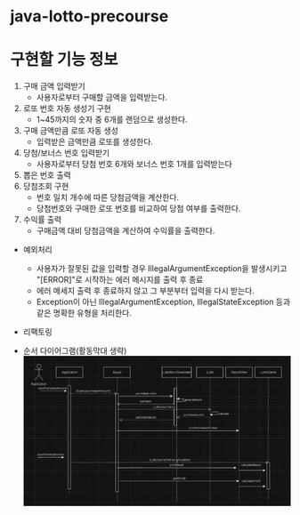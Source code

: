 # java-lotto-precourse

# 구현할 기능 정보

1. 구매 금액 입력받기
   - 사용자로부터 구매할 금액을 입력받는다.
2. 로또 번호 자동 생성기 구현
   - 1~45까지의 숫자 중 6개를 랜덤으로 생성한다.
3. 구매 금액만큼 로또 자동 생성
   - 입력받은 금액만큼 로또를 생성한다.
4. 당첨/보너스 번호 입력받기
   - 사용자로부터 당첨 번호 6개와 보너스 번호 1개를 입력받는다
5. 뽑은 번호 출력
6. 당첨조회 구현
   - 번호 일치 개수에 따른 당첨금액을 계산한다.
   - 당첨번호와 구매한 로또 번호를 비교하여 당첨 여부를 출력한다.
7. 수익률 출력
   - 구매금액 대비 당첨금액을 계산하여 수익률을 출력한다.

- 예외처리
  - 사용자가 잘못된 값을 입력할 경우 IllegalArgumentException을 발생시키고 "[ERROR]"로 시작하는 에러 메시지를 출력 후 종료
  - 에러 메세지 출력 후 종료하지 않고 그 부분부터 입력을 다시 받는다.
  - Exception이 아닌 IllegalArgumentException, IllegalStateException 등과 같은 명확한 유형을 처리한다.

- 리팩토링

- 순서 다이어그램(활동막대 생략)
![img.png](img.png)
